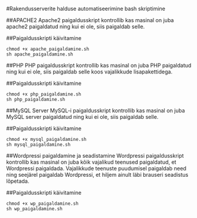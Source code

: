 #Rakendusserverite halduse automatiseerimine
bash skriptimine

##APACHE2
Apache2 paigaldusskript kontrollib kas masinal on juba apache2 paigaldatud ning kui ei ole, siis paigaldab selle.

##Paigaldusskripti käivitamine
````
chmod +x apache_paigaldamine.sh
sh apache_paigaldamine.sh
````
##PHP
PHP paigaldusskript kontrollib kas masinal on juba PHP paigaldatud ning kui ei ole, siis paigaldab selle koos vajalikkude lisapakettidega.

##Paigaldusskripti käivitamine
````
chmod +x php_paigaldamine.sh
sh php_paigaldamine.sh
````
##MySQL Server
MySQL-i paigaldusskript kontrollib kas masinal on juba MySQL server paigaldatud ning kui ei ole, siis paigaldab selle.

##Paigaldusskripti käivitamine
````
chmod +x mysql_paigaldamine.sh
sh mysql_paigaldamine.sh
````
##Wordpressi paigaldamine ja seadistamine
Wordpressi paigaldusskript kontrollib kas masinal on juba kõik vajalikud teenused paigaldatud, et Wordpressi paigaldada. Vajalikkude teenuste puudumisel paigaldab need ning seejärel paigaldab Wordpressi, et hiljem ainult läbi brauseri seadistus lõpetada.

##Paigaldusskripti käivitamine
````
chmod +x wp_paigaldamine.sh
sh wp_paigaldamine.sh
````
